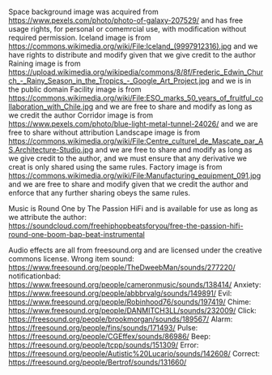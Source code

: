 Space background image was acquired from https://www.pexels.com/photo/photo-of-galaxy-207529/ and has free usage rights,
for personal or comemrcial use, with modification without required permission.
Iceland image is from https://commons.wikimedia.org/wiki/File:Iceland_(9997912316).jpg and we have rights to distribute and modify given that we give credit to the author
Raining image is from https://upload.wikimedia.org/wikipedia/commons/8/8f/Frederic_Edwin_Church_-_Rainy_Season_in_the_Tropics_-_Google_Art_Project.jpg and we is in the public domain
Facility image is from https://commons.wikimedia.org/wiki/File:ESO_marks_50_years_of_fruitful_collaboration_with_Chile.jpg and we are free to share and modify as long as we credit the author
Corridor image is from https://www.pexels.com/photo/blue-light-metal-tunnel-24026/ and we are free to share without attribution
Landscape image is from https://commons.wikimedia.org/wiki/File:Centre_culturel_de_Mascate_par_AS.Architecture-Studio.jpg and we are free to share and modify as long as we give credit to the author, and we must ensure that any derivative we creat is only shared using the same rules.
Factory image is from https://commons.wikimedia.org/wiki/File:Manufacturing_equipment_091.jpg and we are free to share and modify given that we credit the author and enforce that any further sharing obeys the same rules.

Music is Round One by The Passion HiFi and is available for use as long as we attribute the author: https://soundcloud.com/freehiphopbeatsforyou/free-the-passion-hifi-round-one-boom-bap-beat-instrumental

Audio effects are all from freesound.org and are licensed under the creative commons license. 
Wrong item sound: https://www.freesound.org/people/TheDweebMan/sounds/277220/
notificationbad: https://www.freesound.org/people/cameronmusic/sounds/138414/
Anxiety: https://www.freesound.org/people/abbbrvalg/sounds/149891/
Evil: https://www.freesound.org/people/Robinhood76/sounds/197419/
Chime: https://www.freesound.org/people/DANMITCH3LL/sounds/232009/
Click: https://freesound.org/people/brookmorgan/sounds/189567/
Alarm: https://freesound.org/people/fins/sounds/171493/
Pulse: https://freesound.org/people/CGEffex/sounds/86986/
Beep: https://freesound.org/people/tcpp/sounds/151309/
Error: https://freesound.org/people/Autistic%20Lucario/sounds/142608/
Correct: https://freesound.org/people/Bertrof/sounds/131660/
